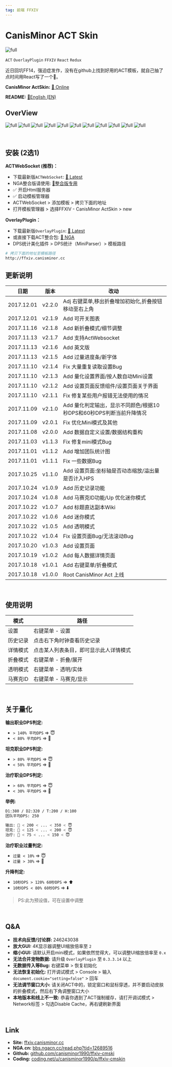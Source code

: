 ```yaml
---
tag: 前端 FFXIV
---
```




# CanisMinor ACT Skin



![full](http://qn.canisminor.cc/2017-11-14-1.png)

`ACT` `OverlayPlugin` `FFXIV` `React` `Redux`



近日回坑FF14，强迫症发作，没有在github上找到好用的ACT模板，就自己抽了点时间用React写了一个💅。



**CanisMinor ActSkin:** [🌱 Online](http://ffxiv.canisminor.cc)

**README:** [📙English (EN)](https://github.com/canisminor1990/ffxiv-cmskin/blob/master/en_README.md)



## OverView

![full](http://qn.canisminor.cc/2017-11-14-2.png)
![full](http://qn.canisminor.cc/2017-11-14-3.png)
![full](http://qn.canisminor.cc/2017-11-14-4.png)
![full](http://qn.canisminor.cc/2017-11-14-5.png)
![full](http://qn.canisminor.cc/2017-12-06-12.png)
![full](http://qn.canisminor.cc/2017-11-14-6.png)
![full](http://qn.canisminor.cc/2017-11-16-13.png)
![full](http://qn.canisminor.cc/2017-11-14-7.png)
![full](http://qn.canisminor.cc/2017-11-14-8.png)
![full](http://qn.canisminor.cc/2017-11-14-9.png)
![full](http://qn.canisminor.cc/2017-11-14-10.png)

<br />

## 安装 (2选1)

**ACTWebSocket (推荐)：**
- 下载最新版`ACTWebSocket`: [🔗 Latest](https://github.com/ZCube/ACTWebSocket/releases)
- NGA整合版请使用: [🔗整合版专用](https://coding.net/u/canisminor1990/p/act-websocket/git/archive/v1.0.0.zip)
- ✅ 开启Html服务器
- ✅ 启动模板管理器
- ACTWebSocket > 添加模板 > 拷贝下面的地址
- 打开模板管理器 > 选择FFXIV - CanisMinor ActSkin > new

**OverlayPlugin：**
- 下载最新版`OverlayPlugin`: [🔗 Latest](https://github.com/hibiyasleep/OverlayPlugin/releases)
- 或直接下载ACT整合包: [🔗 NGA](http://bbs.ngacn.cc/read.php?tid=12526945)
- DPS统计美化插件 > DPS统计（MiniParser）> 模板路径

```sh
# 拷贝下面的地址至模板路径
http://ffxiv.canisminor.cc
```






## 更新说明

|日期|版本|改动|
|---|---|---|
|2017.12.01|v2.2.0|Adj 右键菜单,移出折叠增加初始化,折叠按钮移动至右上角|
|2017.12.01|v2.1.9|Add 可开关图表|
|2017.11.16|v2.1.8|Add 新折叠模式/细节调整|
|2017.11.13|v2.1.7|Add 支持ActWebsocket|
|2017.11.13|v2.1.6|Add 英文版|
|2017.11.13|v2.1.5|Add 过量进度条/新字体|
|2017.11.10|v2.1.4|Fix 大量重复读取设置Bug|
|2017.11.10|v2.1.3|Add 量化设置界面/按人数自动Mini设置|
|2017.11.10|v2.1.2|Add 设置页面反馈组件/设置页面关于界面|
|2017.11.10|v2.1.1|Fix 修复某些用户报错无法使用的情况|
|2017.11.09|v2.1.0|Add 量化判定输出，显示不同颜色/根据10秒DPS和60秒DPS判断当前升降情况|
|2017.11.09|v2.0.1|Fix 优化Mini模式及其他|
|2017.11.08|v2.0.0|Add 数据自定义设置/数据结构重构|
|2017.11.03|v1.1.3|Fix 修复mini模式Bug|
|2017.11.01|v1.1.2|Add 增加团队统计图|
|2017.11.01|v1.1.1|Fix 一些数据Bug|
|2017.10.25|v1.1.0|Add 设置页面:坐标轴是否动态缩放/溢出量是否计入HPS|
|2017.10.24|v1.0.9|Add 历史记录功能|
|2017.10.24|v1.0.8|Add 马赛克ID功能/Up 优化迷你模式|
|2017.10.22|v1.0.7|Add 标题直达副本Wiki|
|2017.10.22|v1.0.6|Add 迷你模式|
|2017.10.22|v1.0.5|Add 透明模式|
|2017.10.22|v1.0.4|Fix 设置页面Bug/无法滚动Bug|
|2017.10.20|v1.0.3|Add 设置页面|
|2017.10.19|v1.0.2|Add 每人数据详情页面|
|2017.10.18|v1.0.1|Add 右键菜单/折叠模式|
|2017.10.18|v1.0.0|Root CanisMinor Act 上线|

<br />

## 使用说明

|模式|路径|
|---|---|
|设置|右键菜单 - 设置|
|历史记录|点击右下角时钟查看历史记录|
|详情模式|点击某人列表条目，即可显示此人详情模式|
|折叠模式|右键菜单 - 折叠/展开|
|透明模式|右键菜单 - 透明/实体|
|马赛克ID|右键菜单 - 马赛克/显示|

<br />

## 关于量化

**输出职业DPS判定:**
- `> 140% 平均DPS` => 😇
- `< 80% 平均DPS` => 👿

**坦克职业DPS判定:**
- `> 80% 平均DPS` => 😇
- `< 50% 平均DPS` => 👿

**治疗职业DPS判定:**
- `> 60% 平均DPS` => 😇
- `< 30% 平均DPS` => 👿

**举例:**
```sh
D1:380 / D2:320 / T:200 / H:100
团队平均DPS: 250

输出: 👿 < 200 < ... < 350 < 😇
坦克: 👿 < 125 < ... < 200 < 😇
治疗: 👿 < 75 < ... < 150 < 😇
```

**治疗职业过量判定:**
- `过量 < 10%` => 😇
- `过量 > 30%` => 👿

**升降判定:**
- `10秒DPS > 120% 60秒DPS` => ⬆️
- `10秒DPS < 80% 60秒DPS` => ⬇️

> PS:此为预设值，可在设置中调整

<br />

## Q&A

- **技术向反馈/讨论群:** 246243038
- **放大GUI:** 4K显示器调整UI缩放倍率至 `2`
- **缩小GUI:** 请默认开启mini模式，如果依然觉得大，可以调整UI缩放倍率至 `0.x`
- **无法合并宠物数据:** 请升级 `OverlayPlugin` 至 `0.3.3.14` 以上
- **无数据传入等Bug:** 右键菜单 > 恢复初始化
- **无法恢复初始化:** 打开调试模式 > Console > 输入`document.cookie="setting=false"` > 回车
- **无法调节窗口大小:** 请关闭ACT中的，锁定窗口和鼠标穿透，并不要启动皮肤的折叠模式，然后右下角调整窗口大小
- **本地版本和线上不一致:** 恭喜你遇到了ACT强制缓存，请打开调试模式 > Network标签 > 勾选Disable Cache，再右键刷新界面

<br />

## Link

- **Site:** [ffxiv.canisminor.cc](https://ffxiv.canisminor.cc)
- **NGA.cn:** [bbs.ngacn.cc/read.php?tid=12689516](http://bbs.ngacn.cc/read.php?tid=12689516)
- **Github:** [github.com/canisminor1990/ffxiv-cmski](https://github.com/canisminor1990/ffxiv-cmskin)
- **Coding:** [coding.net/u/canisminor1990/p/ffxiv-cmskin](https://coding.net/u/canisminor1990/p/ffxiv-cmskin)


